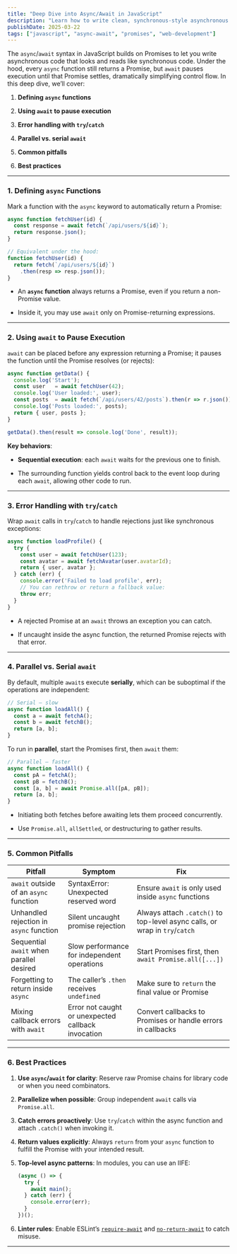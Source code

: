 ```yaml
---
title: "Deep Dive into Async/Await in JavaScript"
description: "Learn how to write clean, synchronous-style asynchronous code with async/await, including proper error handling, parallel execution patterns, and best practices."
publishDate: 2025-03-22
tags: ["javascript", "async-await", "promises", "web-development"]
---
```


The `async`/`await` syntax in JavaScript builds on Promises to let you write asynchronous code that looks and reads like synchronous code. Under the hood, every `async` function still returns a Promise, but `await` pauses execution until that Promise settles, dramatically simplifying control flow. In this deep dive, we’ll cover:

1. **Defining `async` functions**
    
2. **Using `await` to pause execution**
    
3. **Error handling with `try`/`catch`**
    
4. **Parallel vs. serial `await`**
    
5. **Common pitfalls**
    
6. **Best practices**
    

---


### 1. Defining `async` Functions

Mark a function with the `async` keyword to automatically return a Promise:

```js
async function fetchUser(id) {
  const response = await fetch(`/api/users/${id}`);
  return response.json();
}

// Equivalent under the hood:
function fetchUser(id) {
  return fetch(`/api/users/${id}`)
    .then(resp => resp.json());
}
```

- An **`async` function** always returns a Promise, even if you return a non-Promise value.
    
- Inside it, you may use `await` only on Promise-returning expressions.
    

---

### 2. Using `await` to Pause Execution

`await` can be placed before any expression returning a Promise; it pauses the function until the Promise resolves (or rejects):

```js
async function getData() {
  console.log('Start');
  const user   = await fetchUser(42);
  console.log('User loaded:', user);
  const posts  = await fetch(`/api/users/42/posts`).then(r => r.json());
  console.log('Posts loaded:', posts);
  return { user, posts };
}

getData().then(result => console.log('Done', result));
```

**Key behaviors**:

- **Sequential execution**: each `await` waits for the previous one to finish.
    
- The surrounding function yields control back to the event loop during each `await`, allowing other code to run.
    

---

### 3. Error Handling with `try`/`catch`

Wrap `await` calls in `try`/`catch` to handle rejections just like synchronous exceptions:

```js
async function loadProfile() {
  try {
    const user = await fetchUser(123);
    const avatar = await fetchAvatar(user.avatarId);
    return { user, avatar };
  } catch (err) {
    console.error('Failed to load profile', err);
    // You can rethrow or return a fallback value:
    throw err;  
  }
}
```

- A rejected Promise at an `await` throws an exception you can catch.
    
- If uncaught inside the async function, the returned Promise rejects with that error.
    

---

### 4. Parallel vs. Serial `await`

By default, multiple `await`s execute **serially**, which can be suboptimal if the operations are independent:

```js
// Serial — slow
async function loadAll() {
  const a = await fetchA();
  const b = await fetchB();
  return [a, b];
}
```

To run in **parallel**, start the Promises first, then `await` them:

```js
// Parallel — faster
async function loadAll() {
  const pA = fetchA();
  const pB = fetchB();
  const [a, b] = await Promise.all([pA, pB]);
  return [a, b];
}
```

- Initiating both fetches before awaiting lets them proceed concurrently.
    
- Use `Promise.all`, `allSettled`, or destructuring to gather results.
    

---

### 5. Common Pitfalls

|Pitfall|Symptom|Fix|
|---|---|---|
|`await` outside of an `async` function|SyntaxError: Unexpected reserved word|Ensure `await` is only used inside `async` functions|
|Unhandled rejection in `async` function|Silent uncaught promise rejection|Always attach `.catch()` to top-level async calls, or wrap in `try`/`catch`|
|Sequential `await` when parallel desired|Slow performance for independent operations|Start Promises first, then `await Promise.all([...])`|
|Forgetting to return inside `async`|The caller’s `.then` receives `undefined`|Make sure to `return` the final value or Promise|
|Mixing callback errors with `await`|Error not caught or unexpected callback invocation|Convert callbacks to Promises or handle errors in callbacks|

---

### 6. Best Practices

1. **Use `async`/`await` for clarity**: Reserve raw Promise chains for library code or when you need combinators.
    
2. **Parallelize when possible**: Group independent `await` calls via `Promise.all`.
    
3. **Catch errors proactively**: Use `try`/`catch` within the async function and attach `.catch()` when invoking it.
    
4. **Return values explicitly**: Always `return` from your `async` function to fulfill the Promise with your intended result.
    
5. **Top‐level async patterns**: In modules, you can use an IIFE:
    
    ```js
    (async () => {
      try {
        await main();
      } catch (err) {
        console.error(err);
      }
    })();
    ```
    
6. **Linter rules**: Enable ESLint’s [`require-await`](https://eslint.org/docs/rules/require-await) and [`no-return-await`](https://eslint.org/docs/rules/no-return-await) to catch misuse.
    

---

